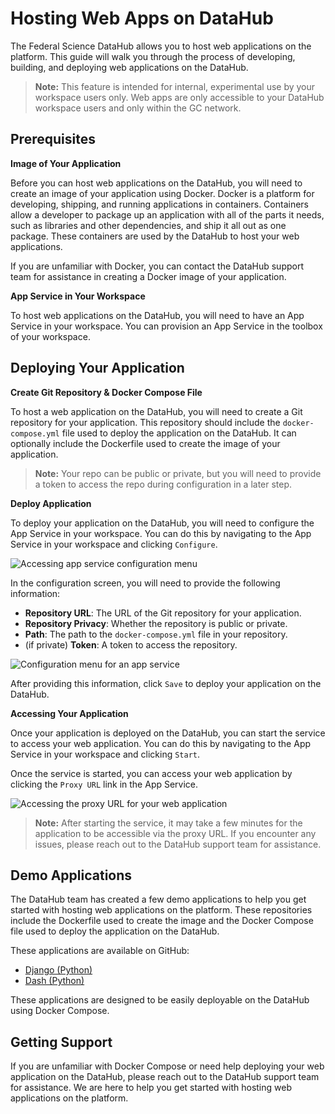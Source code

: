 # Hosting Web Apps on DataHub

The Federal Science DataHub allows you to host web applications on the platform. This guide will walk you through the process of developing, building, and deploying web applications on the DataHub.

> **Note:** This feature is intended for internal, experimental use by your workspace users only. Web apps are only accessible to your DataHub workspace users and only within the GC network.

## Prerequisites

**Image of Your Application**

Before you can host web applications on the DataHub, you will need to create an image of your application using Docker. Docker is a platform for developing, shipping, and running applications in containers. Containers allow a developer to package up an application with all of the parts it needs, such as libraries and other dependencies, and ship it all out as one package. These containers are used by the DataHub to host your web applications.

If you are unfamiliar with Docker, you can contact the DataHub support team for assistance in creating a Docker image of your application.

**App Service in Your Workspace**

To host web applications on the DataHub, you will need to have an App Service in your workspace. You can provision an App Service in the toolbox of your workspace.

## Deploying Your Application

**Create Git Repository & Docker Compose File**

To host a web application on the DataHub, you will need to create a Git repository for your application. This repository should include the `docker-compose.yml` file used to deploy the application on the DataHub. It can optionally include the Dockerfile used to create the image of your application.

> **Note:** Your repo can be public or private, but you will need to provide a token to access the repo during configuration in a later step.

**Deploy Application**

To deploy your application on the DataHub, you will need to configure the App Service in your workspace. You can do this by navigating to the App Service in your workspace and clicking `Configure`.

![Accessing app service configuration menu](/api/docs/UserGuide/WebApps/configure.png)

In the configuration screen, you will need to provide the following information:

* **Repository URL**: The URL of the Git repository for your application.
* **Repository Privacy**: Whether the repository is public or private.
* **Path**: The path to the `docker-compose.yml` file in your repository.
* (if private) **Token**: A token to access the repository.

![Configuration menu for an app service](/api/docs/UserGuide/WebApps/configure-2.png)

After providing this information, click `Save` to deploy your application on the DataHub.

**Accessing Your Application**

Once your application is deployed on the DataHub, you can start the service to access your web application. You can do this by navigating to the App Service in your workspace and clicking `Start`.

Once the service is started, you can access your web application by clicking the `Proxy URL` link in the App Service.

![Accessing the proxy URL for your web application](/api/docs/UserGuide/WebApps/configure-2.png)

> **Note:** After starting the service, it may take a few minutes for the application to be accessible via the proxy URL. If you encounter any issues, please reach out to the DataHub support team for assistance.

## Demo Applications

The DataHub team has created a few demo applications to help you get started with hosting web applications on the platform. These repositories include the Dockerfile used to create the image and the Docker Compose file used to deploy the application on the DataHub.

These applications are available on GitHub:

* [Django (Python)](https://github.com/ssc-sp/datahub-demos/tree/main/docker/django-app)
* [Dash (Python)](https://github.com/Sean-Stilwell/sample-dashapp)

These applications are designed to be easily deployable on the DataHub using Docker Compose.

## Getting Support

If you are unfamiliar with Docker Compose or need help deploying your web application on the DataHub, please reach out to the DataHub support team for assistance. We are here to help you get started with hosting web applications on the platform.